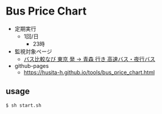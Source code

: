 # Bus Price Chart

- 定期実行
    - 1回/日
        - 23時
- 監視対象ページ
    - [バス比較なび 東京 発 → 青森 行き 高速バス・夜行バス](https://www.bushikaku.net/search/tokyo_aomori)
- github-pages
    - https://husita-h.github.io/tools/bus_price_chart.html

## usage

```bash
$ sh start.sh
```
